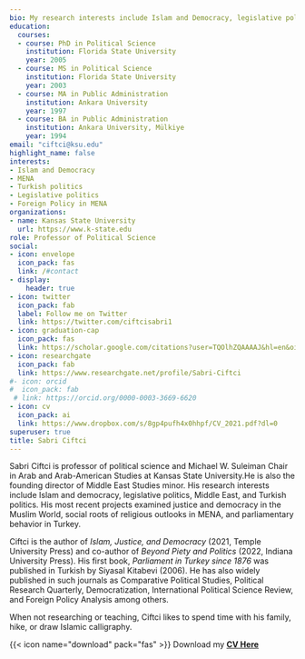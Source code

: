 ```yaml
---
bio: My research interests include Islam and Democracy, legislative politics, Middle East, and Turkish Politics
education:
  courses:
  - course: PhD in Political Science
    institution: Florida State University
    year: 2005
  - course: MS in Political Science
    institution: Florida State University
    year: 2003
  - course: MA in Public Administration
    institution: Ankara University
    year: 1997
  - course: BA in Public Administration
    institution: Ankara University, Mülkiye
    year: 1994
email: "ciftci@ksu.edu"
highlight_name: false
interests:
- Islam and Democracy 
- MENA
- Turkish politics
- Legislative politics
- Foreign Policy in MENA
organizations:
- name: Kansas State University
  url: https://www.k-state.edu
role: Professor of Political Science
social:
- icon: envelope
  icon_pack: fas
  link: /#contact
- display:
    header: true
- icon: twitter
  icon_pack: fab
  label: Follow me on Twitter
  link: https://twitter.com/ciftcisabri1
- icon: graduation-cap
  icon_pack: fas
  link: https://scholar.google.com/citations?user=TQOlhZQAAAAJ&hl=en&oi=ao
- icon: researchgate
  icon_pack: fab
  link: https://www.researchgate.net/profile/Sabri-Ciftci
#- icon: orcid
#  icon_pack: fab
 # link: https://orcid.org/0000-0003-3669-6620
- icon: cv
  icon_pack: ai
  link: https://www.dropbox.com/s/8gp4pufh4x0hhpf/CV_2021.pdf?dl=0
superuser: true
title: Sabri Ciftci
---
```


Sabri Ciftci is professor of political science and Michael W. Suleiman Chair in Arab and Arab-American Studies at Kansas State University.He is also the founding director of Middle East Studies minor. His research interests include Islam and democracy, legislative politics, Middle East, and Turkish politics. His most recent projects examined justice and democracy in the Muslim World, social roots of religious outlooks in MENA, and parliamentary behavior in Turkey.

Ciftci is the author of  _Islam, Justice, and Democracy_  (2021, Temple University Press) and co-author of _Beyond Piety and Politics_ (2022, Indiana University Press). His first book, _Parliament in Turkey since 1876_ was published in Turkish by Siyasal Kitabevi (2006). He has also widely published in such journals as Comparative Political Studies, Political Research Quarterly, Democratization, International Political Science Review, and Foreign Policy Analysis among others.  

When not researching or teaching, Ciftci likes to spend time with his family, hike, or draw Islamic calligraphy. 

{{< icon name="download" pack="fas" >}} Download my <a href="https://www.dropbox.com/s/8gp4pufh4x0hhpf/CV_2021.pdf?dl=0"> **CV Here** </a>
